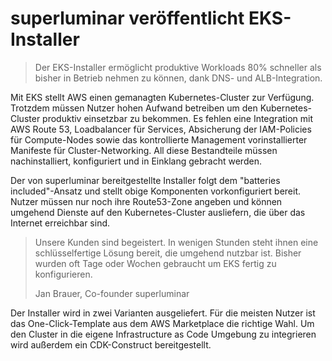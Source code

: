 # superluminar veröffentlicht EKS-Installer
> Der EKS-Installer ermöglicht produktive Workloads 80% schneller als bisher in Betrieb nehmen zu können, dank DNS- und ALB-Integration.

Mit EKS stellt AWS einen gemanagten Kubernetes-Cluster zur Verfügung. Trotzdem müssen Nutzer hohen Aufwand betreiben um den Kubernetes-Cluster produktiv einsetzbar zu bekommen. Es fehlen eine Integration mit AWS Route 53, Loadbalancer für Services, Absicherung der IAM-Policies für Compute-Nodes sowie das kontrollierte Management vorinstallierter Manifeste für Cluster-Networking. All diese Bestandteile müssen nachinstalliert, konfiguriert und in Einklang gebracht werden.

Der von superluminar bereitgestellte Installer folgt dem "batteries included"-Ansatz und stellt obige Komponenten vorkonfiguriert bereit. Nutzer müssen nur noch ihre Route53-Zone angeben und können umgehend Dienste auf den Kubernetes-Cluster ausliefern, die über das Internet erreichbar sind.

> Unsere Kunden sind begeistert. In wenigen Stunden steht ihnen eine schlüsselfertige Lösung bereit, die umgehend nutzbar ist. Bisher wurden oft Tage oder Wochen gebraucht um EKS fertig zu konfigurieren.
>
> Jan Brauer, Co-founder superluminar

Der Installer wird in zwei Varianten ausgeliefert. Für die meisten Nutzer ist das One-Click-Template aus dem AWS Marketplace die richtige Wahl. Um den Cluster in die eigene Infrastructure as Code Umgebung zu integrieren wird außerdem ein CDK-Construct bereitgestellt.  
